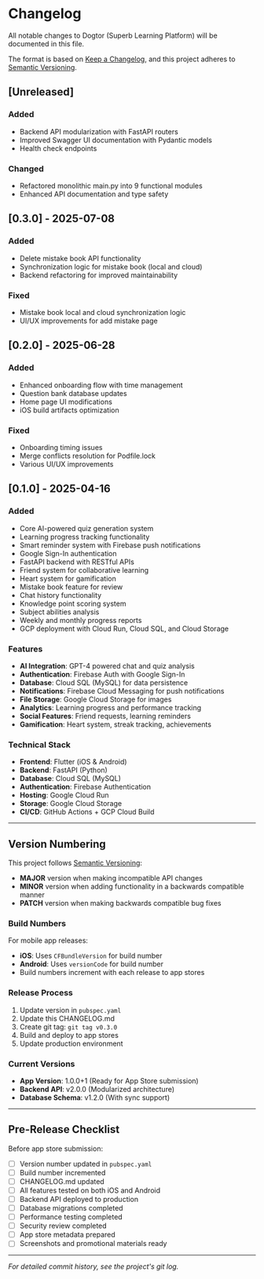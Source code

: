 # Changelog

All notable changes to Dogtor (Superb Learning Platform) will be documented in this file.

The format is based on [Keep a Changelog](https://keepachangelog.com/en/1.0.0/),
and this project adheres to [Semantic Versioning](https://semver.org/spec/v2.0.0.html).

## [Unreleased]

### Added
- Backend API modularization with FastAPI routers
- Improved Swagger UI documentation with Pydantic models
- Health check endpoints

### Changed
- Refactored monolithic main.py into 9 functional modules
- Enhanced API documentation and type safety

## [0.3.0] - 2025-07-08

### Added
- Delete mistake book API functionality
- Synchronization logic for mistake book (local and cloud)
- Backend refactoring for improved maintainability

### Fixed
- Mistake book local and cloud synchronization logic
- UI/UX improvements for add mistake page

## [0.2.0] - 2025-06-28

### Added
- Enhanced onboarding flow with time management
- Question bank database updates
- Home page UI modifications
- iOS build artifacts optimization

### Fixed
- Onboarding timing issues
- Merge conflicts resolution for Podfile.lock
- Various UI/UX improvements

## [0.1.0] - 2025-04-16

### Added
- Core AI-powered quiz generation system
- Learning progress tracking functionality
- Smart reminder system with Firebase push notifications
- Google Sign-In authentication
- FastAPI backend with RESTful APIs
- Friend system for collaborative learning
- Heart system for gamification
- Mistake book feature for review
- Chat history functionality
- Knowledge point scoring system
- Subject abilities analysis
- Weekly and monthly progress reports
- GCP deployment with Cloud Run, Cloud SQL, and Cloud Storage

### Features
- **AI Integration**: GPT-4 powered chat and quiz analysis
- **Authentication**: Firebase Auth with Google Sign-In
- **Database**: Cloud SQL (MySQL) for data persistence
- **Notifications**: Firebase Cloud Messaging for push notifications
- **File Storage**: Google Cloud Storage for images
- **Analytics**: Learning progress and performance tracking
- **Social Features**: Friend requests, learning reminders
- **Gamification**: Heart system, streak tracking, achievements

### Technical Stack
- **Frontend**: Flutter (iOS & Android)
- **Backend**: FastAPI (Python)
- **Database**: Cloud SQL (MySQL)
- **Authentication**: Firebase Authentication
- **Hosting**: Google Cloud Run
- **Storage**: Google Cloud Storage
- **CI/CD**: GitHub Actions + GCP Cloud Build

---

## Version Numbering

This project follows [Semantic Versioning](https://semver.org/):

- **MAJOR** version when making incompatible API changes
- **MINOR** version when adding functionality in a backwards compatible manner  
- **PATCH** version when making backwards compatible bug fixes

### Build Numbers

For mobile app releases:
- **iOS**: Uses `CFBundleVersion` for build number
- **Android**: Uses `versionCode` for build number
- Build numbers increment with each release to app stores

### Release Process

1. Update version in `pubspec.yaml` 
2. Update this CHANGELOG.md
3. Create git tag: `git tag v0.3.0`
4. Build and deploy to app stores
5. Update production environment

### Current Versions

- **App Version**: 1.0.0+1 (Ready for App Store submission)
- **Backend API**: v2.0.0 (Modularized architecture)
- **Database Schema**: v1.2.0 (With sync support)

---

## Pre-Release Checklist

Before app store submission:

- [ ] Version number updated in `pubspec.yaml`
- [ ] Build number incremented
- [ ] CHANGELOG.md updated  
- [ ] All features tested on both iOS and Android
- [ ] Backend API deployed to production
- [ ] Database migrations completed
- [ ] Performance testing completed
- [ ] Security review completed
- [ ] App store metadata prepared
- [ ] Screenshots and promotional materials ready

---

*For detailed commit history, see the project's git log.*

